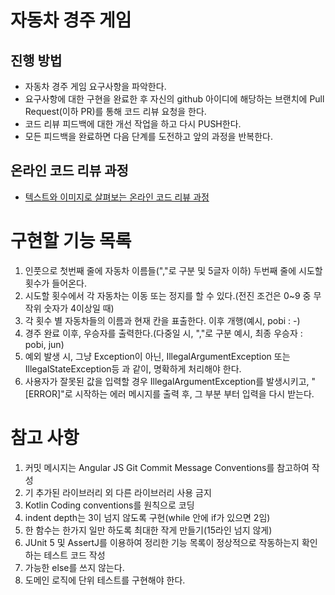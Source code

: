 # 자동차 경주 게임
## 진행 방법
* 자동차 경주 게임 요구사항을 파악한다.
* 요구사항에 대한 구현을 완료한 후 자신의 github 아이디에 해당하는 브랜치에 Pull Request(이하 PR)를 통해 코드 리뷰 요청을 한다.
* 코드 리뷰 피드백에 대한 개선 작업을 하고 다시 PUSH한다.
* 모든 피드백을 완료하면 다음 단계를 도전하고 앞의 과정을 반복한다.

## 온라인 코드 리뷰 과정
* [텍스트와 이미지로 살펴보는 온라인 코드 리뷰 과정](https://github.com/next-step/nextstep-docs/tree/master/codereview)

# 구현할 기능 목록
1. 인풋으로 첫번째 줄에 자동차 이름들(","로 구분 및 5글자 이하) 두번째 줄에 시도할 횟수가 들어온다.
2. 시도할 횟수에서 각 자동차는 이동 또는 정지를 할 수 있다.(전진 조건은 0~9 중 무작위 숫자가 4이상일 때)
3. 각 횟수 별 자동차들의 이름과 현재 칸을 표출한다. 이후 개행(예시, pobi : -)
4. 경주 완료 이후, 우승자를 출력한다.(다중일 시, ","로 구분 예시, 최종 우승자 : pobi, jun)
5. 예외 발생 시, 그냥 Exception이 아닌, IllegalArgumentException 또는 IllegalStateException등 과 같이, 명확하게 처리해야 한다.
6. 사용자가 잘못된 값을 입력할 경우 IllegalArgumentException를 발생시키고, "[ERROR]"로 시작하는 에러 메시지를 출력 후, 그 부분 부터 입력을 다시 받는다.

# 참고 사항
1. 커밋 메시지는 Angular JS Git Commit Message Conventions를 참고하여 작성
2. 기 추가된 라이브러리 외 다른 라이브러리 사용 금지
3. Kotlin Coding conventions를 원칙으로 코딩
4. indent depth는 3이 넘지 않도록 구현(while 안에 if가 있으면 2임)
5. 한 함수는 한가지 일만 하도록 최대한 작게 만들기(15라인 넘지 않게)
6. JUnit 5 및 AssertJ를 이용하여 정리한 기능 목록이 정상적으로 작동하는지 확인하는 테스트 코드 작성
7. 가능한 else를 쓰지 않는다.
8. 도메인 로직에 단위 테스트를 구현해야 한다.